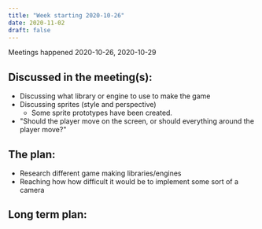 ```yaml
---
title: "Week starting 2020-10-26"
date: 2020-11-02
draft: false
---
```

Meetings happened 2020-10-26, 2020-10-29

## Discussed in the meeting(s):
* Discussing what library or engine to use to make the game
* Discussing sprites (style and perspective)
    * Some sprite prototypes have been created.
* "Should the player move on the screen, or should everything around the player move?"

## The plan:
* Research different game making libraries/engines
* Reaching how how difficult it would be to implement some sort of a camera

## Long term plan:

